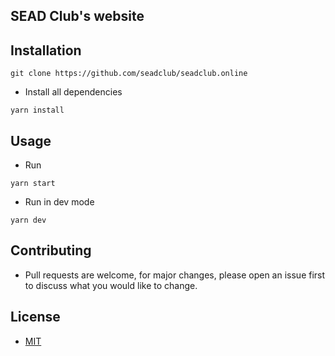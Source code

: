 ## SEAD Club's website

## Installation

```shell
git clone https://github.com/seadclub/seadclub.online
```

- Install all dependencies

```shell
yarn install
```

## Usage

- Run

```shell
yarn start
```

- Run in dev mode

```shell
yarn dev
```

## Contributing

- Pull requests are welcome, for major changes, please open an issue first to
  discuss what you would like to change.

## License

- [MIT](https://choosealicense.com/licenses/mit/)
